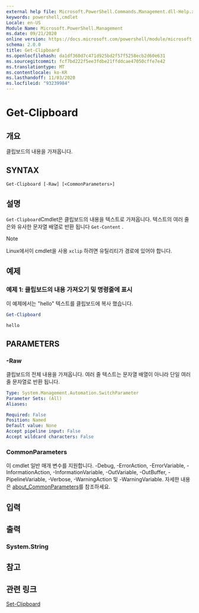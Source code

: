 ```yaml
---
external help file: Microsoft.PowerShell.Commands.Management.dll-Help.xml
keywords: powershell,cmdlet
Locale: en-US
Module Name: Microsoft.PowerShell.Management
ms.date: 09/21/2020
online version: https://docs.microsoft.com/powershell/module/microsoft.powershell.management/get-clipboard?view=powershell-7.1&WT.mc_id=ps-gethelp
schema: 2.0.0
title: Get-Clipboard
ms.openlocfilehash: da1df360d7c471d925bd2f57f5258ecb2d60e631
ms.sourcegitcommit: fcf7bd222f5ee3fdbe21ffddcae47050cffe7e42
ms.translationtype: MT
ms.contentlocale: ko-KR
ms.lasthandoff: 11/03/2020
ms.locfileid: "93239984"
---
```

# Get-Clipboard

## 개요
클립보드의 내용을 가져옵니다.

## SYNTAX

```
Get-Clipboard [-Raw] [<CommonParameters>]
```

## 설명

`Get-Clipboard`Cmdlet은 클립보드의 내용을 텍스트로 가져옵니다. 텍스트의 여러 줄은와 유사한 문자열 배열로 반환 됩니다 `Get-Content` .

> [!NOTE]
> Linux에서이 cmdlet을 사용 `xclip` 하려면 유틸리티가 경로에 있어야 합니다.

## 예제

### 예제 1: 클립보드의 내용 가져오기 및 명령줄에 표시

이 예제에서는 "hello" 텍스트를 클립보드에 복사 했습니다.

```powershell
Get-Clipboard
```

```Output
hello
```

## PARAMETERS

### -Raw

클립보드의 전체 내용을 가져옵니다. 여러 줄 텍스트는 문자열 배열이 아니라 단일 여러 줄 문자열로 반환 됩니다.

```yaml
Type: System.Management.Automation.SwitchParameter
Parameter Sets: (All)
Aliases:

Required: False
Position: Named
Default value: None
Accept pipeline input: False
Accept wildcard characters: False
```

### CommonParameters

이 cmdlet 일반 매개 변수를 지원합니다. -Debug, -ErrorAction, -ErrorVariable, -InformationAction, -InformationVariable, -OutVariable, -OutBuffer, -PipelineVariable, -Verbose, -WarningAction 및 -WarningVariable. 자세한 내용은 [about_CommonParameters](https://go.microsoft.com/fwlink/?LinkID=113216)를 참조하세요.

## 입력

## 출력

### System.String

## 참고

## 관련 링크

[Set-Clipboard](Set-Clipboard.md)

